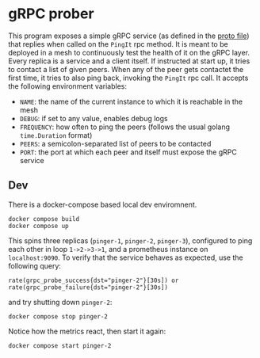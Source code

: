 # gRPC prober

This program exposes a simple gRPC service (as defined in the [proto file][p]) that replies when called on the `PingIt` rpc method.
It is meant to be deployed in a mesh to continuously test the health of it on the gRPC layer.
Every replica is a service and a client itself. If instructed at start up, it tries to contact a list of given peers. When any of the peer gets contactet the first time, it tries to also ping back, invoking the `PingIt` rpc call.
It accepts the following environment variables:

 - `NAME`: the name of the current instance to which it is reachable in the mesh
 - `DEBUG`: if set to any value, enables debug logs
 - `FREQUENCY`: how often to ping the peers (follows the usual golang `time.Duration` format)
 - `PEERS`: a semicolon-separated list of peers to be contacted
 - `PORT`: the port at which each peer and itself must expose the gRPC service

## Dev

There is a docker-compose based local dev enviromnent.

```
docker compose build
docker compose up
```

This spins three replicas (`pinger-1`, `pinger-2`, `pinger-3`), configured to ping each other in loop `1->2->3->1`, and a prometheus instance on `localhost:9090`.
To verify that the service behaves as expected, use the following query:

```
rate(grpc_probe_success{dst="pinger-2"}[30s]) or rate(grpc_probe_failure{dst="pinger-2"}[30s])
```

and try shutting down `pinger-2`:
```
docker compose stop pinger-2
```

Notice how the metrics react, then start it again:

```
docker compose start pinger-2
```

[p]: ./proto/service.proto
